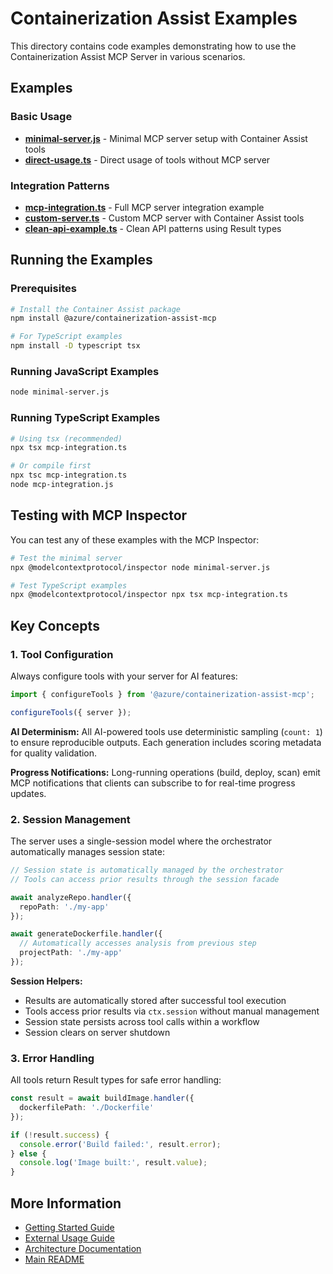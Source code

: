 # Containerization Assist Examples

This directory contains code examples demonstrating how to use the Containerization Assist MCP Server in various scenarios.

## Examples

### Basic Usage

- **[minimal-server.js](./minimal-server.js)** - Minimal MCP server setup with Container Assist tools
- **[direct-usage.ts](./direct-usage.ts)** - Direct usage of tools without MCP server

### Integration Patterns

- **[mcp-integration.ts](./mcp-integration.ts)** - Full MCP server integration example
- **[custom-server.ts](./custom-server.ts)** - Custom MCP server with Container Assist tools
- **[clean-api-example.ts](./clean-api-example.ts)** - Clean API patterns using Result types

## Running the Examples

### Prerequisites

```bash
# Install the Container Assist package
npm install @azure/containerization-assist-mcp

# For TypeScript examples
npm install -D typescript tsx
```

### Running JavaScript Examples

```bash
node minimal-server.js
```

### Running TypeScript Examples

```bash
# Using tsx (recommended)
npx tsx mcp-integration.ts

# Or compile first
npx tsc mcp-integration.ts
node mcp-integration.js
```

## Testing with MCP Inspector

You can test any of these examples with the MCP Inspector:

```bash
# Test the minimal server
npx @modelcontextprotocol/inspector node minimal-server.js

# Test TypeScript examples
npx @modelcontextprotocol/inspector npx tsx mcp-integration.ts
```

## Key Concepts

### 1. Tool Configuration

Always configure tools with your server for AI features:

```typescript
import { configureTools } from '@azure/containerization-assist-mcp';

configureTools({ server });
```

**AI Determinism:**
All AI-powered tools use deterministic sampling (`count: 1`) to ensure reproducible outputs. Each generation includes scoring metadata for quality validation.

**Progress Notifications:**
Long-running operations (build, deploy, scan) emit MCP notifications that clients can subscribe to for real-time progress updates.

### 2. Session Management

The server uses a single-session model where the orchestrator automatically manages session state:

```typescript
// Session state is automatically managed by the orchestrator
// Tools can access prior results through the session facade

await analyzeRepo.handler({
  repoPath: './my-app'
});

await generateDockerfile.handler({
  // Automatically accesses analysis from previous step
  projectPath: './my-app'
});
```

**Session Helpers:**
- Results are automatically stored after successful tool execution
- Tools access prior results via `ctx.session` without manual management
- Session state persists across tool calls within a workflow
- Session clears on server shutdown

### 3. Error Handling

All tools return Result types for safe error handling:

```typescript
const result = await buildImage.handler({ 
  dockerfilePath: './Dockerfile' 
});

if (!result.success) {
  console.error('Build failed:', result.error);
} else {
  console.log('Image built:', result.value);
}
```

## More Information

- [Getting Started Guide](../getting-started.md)
- [External Usage Guide](../external-usage.md)
- [Architecture Documentation](../architecture.md)
- [Main README](../../README.md)